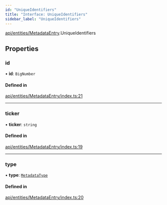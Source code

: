 ```yaml
---
id: "UniqueIdentifiers"
title: "Interface: UniqueIdentifiers"
sidebar_label: "UniqueIdentifiers"
---
```


[api/entities/MetadataEntry](../../../../../modules/API/Entities/MetadataEntry/MetadataEntry.md).UniqueIdentifiers

## Properties

### id

• **id**: `BigNumber`

#### Defined in

[api/entities/MetadataEntry/index.ts:21](https://github.com/PolymeshAssociation/polymesh-sdk/blob/720afb69c/src/api/entities/MetadataEntry/index.ts#L21)

___

### ticker

• **ticker**: `string`

#### Defined in

[api/entities/MetadataEntry/index.ts:19](https://github.com/PolymeshAssociation/polymesh-sdk/blob/720afb69c/src/api/entities/MetadataEntry/index.ts#L19)

___

### type

• **type**: [`MetadataType`](../../../../../enums/API/Entities/MetadataEntry/Types/MetadataType/MetadataType.md)

#### Defined in

[api/entities/MetadataEntry/index.ts:20](https://github.com/PolymeshAssociation/polymesh-sdk/blob/720afb69c/src/api/entities/MetadataEntry/index.ts#L20)
